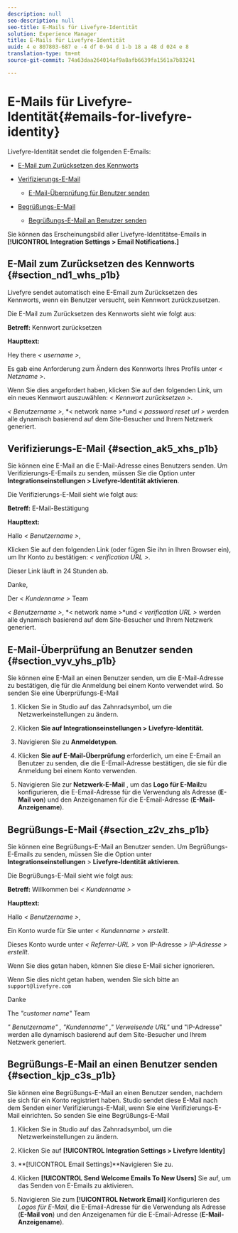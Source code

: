 ```yaml
---
description: null
seo-description: null
seo-title: E-Mails für Livefyre-Identität
solution: Experience Manager
title: E-Mails für Livefyre-Identität
uuid: 4 e 807803-687 e -4 df 0-94 d 1-b 18 a 48 d 024 e 8
translation-type: tm+mt
source-git-commit: 74a63daa264014af9a8afb6639fa1561a7b83241

---
```



# E-Mails für Livefyre-Identität{#emails-for-livefyre-identity}

Livefyre-Identität sendet die folgenden E-Emails:

* [E-Mail zum Zurücksetzen des Kennworts](#c_emails_for_livefyre_identity/section_nd1_whs_p1b)
* [Verifizierungs-E-Mail](#c_emails_for_livefyre_identity/section_ak5_xhs_p1b)
   * [E-Mail-Überprüfung für Benutzer senden](#c_emails_for_livefyre_identity/section_vyv_yhs_p1b)

* [Begrüßungs-E-Mail](#c_emails_for_livefyre_identity/section_z2v_zhs_p1b)
   * [Begrüßungs-E-Mail an Benutzer senden](#c_emails_for_livefyre_identity/section_kjp_c3s_p1b)

Sie können das Erscheinungsbild aller Livefyre-Identitätse-Emails in **[!UICONTROL Integration Settings > Email Notifications.]**

## E-Mail zum Zurücksetzen des Kennworts {#section_nd1_whs_p1b}

Livefyre sendet automatisch eine E-Email zum Zurücksetzen des Kennworts, wenn ein Benutzer versucht, sein Kennwort zurückzusetzen.

Die E-Mail zum Zurücksetzen des Kennworts sieht wie folgt aus:

**Betreff:** Kennwort zurücksetzen

**Haupttext:**

Hey there *< username >*,

Es gab eine Anforderung zum Ändern des Kennworts Ihres Profils unter *< Netzname >*.

Wenn Sie dies angefordert haben, klicken Sie auf den folgenden Link, um ein neues Kennwort auszuwählen: *< Kennwort zurücksetzen >*.

*< Benutzername >*, *< network name >*und *< password reset url >* werden alle dynamisch basierend auf dem Site-Besucher und Ihrem Netzwerk generiert.

## Verifizierungs-E-Mail {#section_ak5_xhs_p1b}

Sie können eine E-Mail an die E-Mail-Adresse eines Benutzers senden. Um Verifizierungs-E-Emails zu senden, müssen Sie die Option unter **Integrationseinstellungen > Livefyre-Identität aktivieren**.

Die Verifizierungs-E-Mail sieht wie folgt aus:

**Betreff:** E-Mail-Bestätigung

**Haupttext:**

Hallo *< Benutzername >*,

Klicken Sie auf den folgenden Link (oder fügen Sie ihn in Ihren Browser ein), um Ihr Konto zu bestätigen: *< verification URL >*.

Dieser Link läuft in 24 Stunden ab.

Danke,

Der < *Kundenname >* Team

*< Benutzername >*, *< network name >*und *< verification URL >* werden alle dynamisch basierend auf dem Site-Besucher und Ihrem Netzwerk generiert.

## E-Mail-Überprüfung an Benutzer senden {#section_vyv_yhs_p1b}

Sie können eine E-Mail an einen Benutzer senden, um die E-Mail-Adresse zu bestätigen, die für die Anmeldung bei einem Konto verwendet wird. So senden Sie eine Überprüfungs-E-Mail

1. Klicken Sie in Studio auf das Zahnradsymbol, um die Netzwerkeinstellungen zu ändern.
1. Klicken **Sie auf Integrationseinstellungen > Livefyre-Identität.**

1. Navigieren Sie zu **Anmeldetypen**.
1. Klicken **Sie auf E-Mail-Überprüfung** erforderlich, um eine E-Email an Benutzer zu senden, die die E-Email-Adresse bestätigen, die sie für die Anmeldung bei einem Konto verwenden.
1. Navigieren Sie zur **Netzwerk-E-Mail** , um das **Logo für E-Mail**zu konfigurieren, die E-Email-Adresse für die Verwendung als Adresse (**E-Mail von**) und den Anzeigenamen für die E-Email-Adresse (**E-Mail-Anzeigename**).

## Begrüßungs-E-Mail {#section_z2v_zhs_p1b}

Sie können eine Begrüßungs-E-Mail an Benutzer senden. Um Begrüßungs-E-Emails zu senden, müssen Sie die Option unter **Integrationseinstellungen** > **Livefyre-Identität aktivieren**.

Die Begrüßungs-E-Mail sieht wie folgt aus:

**Betreff:** Willkommen bei *< Kundenname >*

**Haupttext:**

Hallo *< Benutzername >*,

Ein Konto wurde für Sie unter *< Kundenname > erstellt*.

Dieses Konto wurde unter *< Referrer-URL >* von IP-Adresse *> IP-Adresse > erstellt*.

Wenn Sie dies getan haben, können Sie diese E-Mail sicher ignorieren.

Wenn Sie dies nicht getan haben, wenden Sie sich bitte an `support@livefyre.com`

Danke

The *"customer name"* Team

*" Benutzername" , "Kundenname" ," Verweisende URL"* und "IP-Adresse" werden alle dynamisch basierend auf dem Site-Besucher und Ihrem Netzwerk generiert.

## Begrüßungs-E-Mail an einen Benutzer senden {#section_kjp_c3s_p1b}

Sie können eine Begrüßungs-E-Mail an einen Benutzer senden, nachdem sie sich für ein Konto registriert haben. Studio sendet diese E-Mail nach dem Senden einer Verifizierungs-E-Mail, wenn Sie eine Verifizierungs-E-Mail einrichten. So senden Sie eine Begrüßungs-E-Mail

1. Klicken Sie in Studio auf das Zahnradsymbol, um die Netzwerkeinstellungen zu ändern.
1. Klicken Sie auf **[!UICONTROL Integration Settings > Livefyre Identity]**

1. **[!UICONTROL Email Settings]**Navigieren Sie zu.

1. Klicken **[!UICONTROL Send Welcome Emails To New Users]** Sie auf, um das Senden von E-Emails zu aktivieren.
1. Navigieren Sie zum **[!UICONTROL Network Email]** Konfigurieren des *Logos für E-Mail*, die E-Email-Adresse für die Verwendung als Adresse (**E-Mail von**) und den Anzeigenamen für die E-Email-Adresse (**E-Mail-Anzeigename**).

